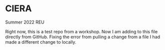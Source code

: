 # CIERA
Summer 2022 REU

Right now, this is a test repo from a workshop.
Now I am adding to this file directly from GitHub.
Fixing the error from pulling a change from a file I had made a different change to locally.

